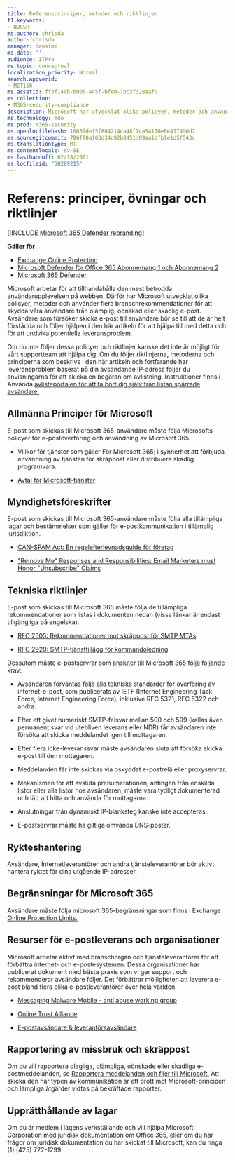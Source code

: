 ```yaml
---
title: Referensprinciper, metoder och riktlinjer
f1.keywords:
- NOCSH
ms.author: chrisda
author: chrisda
manager: dansimp
ms.date: ''
audience: ITPro
ms.topic: conceptual
localization_priority: Normal
search.appverid:
- MET150
ms.assetid: ff3f140b-b005-445f-bfe0-7bc3f328aaf0
ms.collection:
- M365-security-compliance
description: Microsoft har utvecklat olika policyer, metoder och använder flera branschrekommendationer för att skydda våra användare från olämplig, oönskad eller skadlig e-post.
ms.technology: mdo
ms.prod: m365-security
ms.openlocfilehash: 1065fdef5f804214ca48f7ca54170e6e417490d7
ms.sourcegitcommit: 786f90a163d34c02b8451d09aa1efb1e1d5f543c
ms.translationtype: MT
ms.contentlocale: sv-SE
ms.lasthandoff: 02/18/2021
ms.locfileid: "50289215"
---
```

# <a name="reference-policies-practices-and-guidelines"></a>Referens: principer, övningar och riktlinjer

[!INCLUDE [Microsoft 365 Defender rebranding](../includes/microsoft-defender-for-office.md)]

**Gäller för**
- [Exchange Online Protection](exchange-online-protection-overview.md)
- [Microsoft Defender för Office 365 Abonnemang 1 och Abonnemang 2](office-365-atp.md)
- [Microsoft 365 Defender](../mtp/microsoft-threat-protection.md)

Microsoft arbetar för att tillhandahålla den mest betrodda användarupplevelsen på webben. Därför har Microsoft utvecklat olika policyer, metoder och använder flera branschrekommendationer för att skydda våra användare från olämplig, oönskad eller skadlig e-post. Avsändare som försöker skicka e-post till användare bör se till att de är helt förstådda och följer hjälpen i den här artikeln för att hjälpa till med detta och för att undvika potentiella leveransproblem.

Om du inte följer dessa policyer och riktlinjer kanske det inte är möjligt för vårt supportteam att hjälpa dig. Om du följer riktlinjerna, metoderna och principerna som beskrivs i den här artikeln och fortfarande har leveransproblem baserat på din avsändande IP-adress följer du anvisningarna för att skicka en begäran om avlistning. Instruktioner finns i Använda [avlisteportalen för att ta bort dig själv från listan spärrade avsändare.](use-the-delist-portal-to-remove-yourself-from-the-office-365-blocked-senders-lis.md)

## <a name="general-microsoft-policies"></a>Allmänna Principer för Microsoft

E-post som skickas till Microsoft 365-användare måste följa Microsofts policyer för e-postöverföring och användning av Microsoft 365.

- Villkor för tjänster som gäller För Microsoft 365; i synnerhet att förbjuda användning av tjänsten för skräppost eller distribuera skadlig programvara.

- [Avtal för Microsoft-tjänster](https://www.microsoft.com/servicesagreement/)

## <a name="governmental-regulations"></a>Myndighetsföreskrifter

E-post som skickas till Microsoft 365-användare måste följa alla tillämpliga lagar och bestämmelser som gäller för e-postkommunikation i tillämplig jurisdiktion.

- [CAN-SPAM Act: En regelefterlevnadsguide för företag](https://www.ftc.gov/tips-advice/business-center/guidance/can-spam-act-compliance-guide-business)

- ["Remove Me" Responses and Responsibilities: Email Marketers must Honor "Unsubscribe" Claims](https://www.lawpublish.com/ftc-emai-marketers-unsubscribe-claims.html)

## <a name="technical-guidelines"></a>Tekniska riktlinjer

E-post som skickas till Microsoft 365 måste följa de tillämpliga rekommendationer som listas i dokumenten nedan (vissa länkar är endast tillgängliga på engelska).

- [RFC 2505: Rekommendationer mot skräppost för SMTP MTAs](https://www.ietf.org/rfc/rfc2505.txt)

- [RFC 2920: SMTP-tjänsttillägg för kommandoledning](https://www.ietf.org/rfc/rfc2920.txt)

Dessutom måste e-postservrar som ansluter till Microsoft 365 följa följande krav:

- Avsändaren förväntas följa alla tekniska standarder för överföring av internet-e-post, som publicerats av IETF (Internet Engineering Task Force, Internet Engineering Force), inklusive RFC 5321, RFC 5322 och andra.

- Efter ett givet numeriskt SMTP-felsvar mellan 500 och 599 (kallas även permanent svar vid utebliven leverans eller NDR) får avsändaren inte försöka att skicka meddelandet igen till mottagaren.

- Efter flera icke-leveranssvar måste avsändaren sluta att försöka skicka e-post till den mottagaren.

- Meddelanden får inte skickas via oskyddat e-postrelä eller proxyservrar.

- Mekanismen för att avsluta prenumerationen, antingen från enskilda listor eller alla listor hos avsändaren, måste vara tydligt dokumenterad och lätt att hitta och använda för mottagarna.

- Anslutningar från dynamiskt IP-blanksteg kanske inte accepteras.

- E-postservrar måste ha giltiga omvända DNS-poster.

## <a name="reputation-management"></a>Rykteshantering

Avsändare, Internetleverantörer och andra tjänsteleverantörer bör aktivt hantera ryktet för dina utgående IP-adresser.

## <a name="microsoft-365-limits"></a>Begränsningar för Microsoft 365

Avsändare måste följa microsoft 365-begränsningar som finns i Exchange [Online Protection Limits.](https://docs.microsoft.com/office365/servicedescriptions/exchange-online-protection-service-description/exchange-online-protection-limits)

## <a name="email-delivery-resources-and-organizations"></a>Resurser för e-postleverans och organisationer

Microsoft arbetar aktivt med branschorgan och tjänsteleverantörer för att förbättra internet- och e-postesystemen. Dessa organisationer har publicerat dokument med bästa praxis som vi ger support och rekommenderar avsändare följer. Det förbättrar möjligheten att leverera e-post bland flera olika e-postleverantörer över hela världen.

- [Messaging Malware Mobile – anti abuse working group](https://www.m3aawg.org/)

- [Online Trust Alliance](https://www.otalliance.org/resources)

- [E-postavsändare & leverantörsavsändare](https://www.espcoalition.org/)

## <a name="abuse-and-spam-reporting"></a>Rapportering av missbruk och skräppost

Om du vill rapportera olagliga, olämpliga, oönskade eller skadliga e-postmeddelanden, se [Rapportera meddelanden och filer till Microsoft.](report-junk-email-messages-to-microsoft.md) Att skicka den här typen av kommunikation är ett brott mot Microsoft-principen och lämpliga åtgärder vidtas på bekräftade rapporter.

## <a name="law-enforcement"></a>Upprätthållande av lagar

Om du är medlem i lagens verkställande och vill hjälpa Microsoft Corporation med juridisk dokumentation om Office 365, eller om du har frågor om juridisk dokumentation du har skickat till Microsoft, kan du ringa (1) (425) 722-1299.
